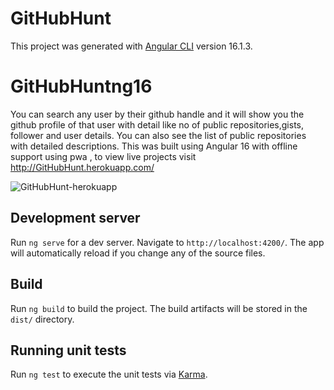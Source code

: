 # GitHubHunt

This project was generated with [Angular CLI](https://github.com/angular/angular-cli) version 16.1.3.

# GitHubHuntng16
You can search any user by their github handle and it will show you the github profile of that user with detail like no of public repositories,gists, follower and user details. You can also see the list of public repositories with detailed descriptions.
This was built using Angular 16 with offline support using pwa , to view live projects visit http://GitHubHunt.herokuapp.com/

![GitHubHunt-herokuapp]()






## Development server

Run `ng serve` for a dev server. Navigate to `http://localhost:4200/`. The app will automatically reload if you change any of the source files.

## Build

Run `ng build` to build the project. The build artifacts will be stored in the `dist/` directory.

## Running unit tests

Run `ng test` to execute the unit tests via [Karma](https://karma-runner.github.io).

